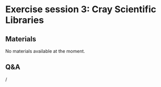 # Exercise session 3: Cray Scientific Libraries

<!--
The files for the exercises are in
`Exercises/HPE/day1/libsci_acc`.

Test with LibSci_ACC, check the different interfaces and environment variables.
-->


## Materials

No materials available at the moment.

<!--
Temporary location of materials (for the lifetime of the training project):

-   See `/project/project_465000644/Slides/HPE/Exercises.pdf` or
    `/project/project_465000644/Slides/HPE/Exercises_day1.pdf` (whichever is present).

-   The files for the exercises are in
    `/project/project_465000644/Exercises/HPE/day1/libsci_acc` (for the lifetime of the project).

-   See the exercise notes in
    `/project/project_465000644/Slides/HPE/Exercises.pdf` (for the lifetime of the project)
    for more information.

Temporary web-available materials:

-    Overview exercise assignments day 1 temporarily available on
     [this link](https://462000265.lumidata.eu/4day-20231003/files/LUMI-4day-20231003-1_Exercises_day1.pdf)
-->

<!--
Archived materials on LUMI:

-   Exercise assignments in `/appl/local/training/4day-20231003/files/LUMI-4day-20231003-Exercises_HPE.pdf`

-   Exercises as bizp2-compressed tar file in
    `/appl/local/training/4day-20231003/files/LUMI-4day-20231003-Exercises_HPE.tar.bz2`

-   Exercises as uncompressed tar file in
    `/appl/local/training/4day-20231003/files/LUMI-4day-20231003-Exercises_HPE.tar`
-->

## Q&A

/

